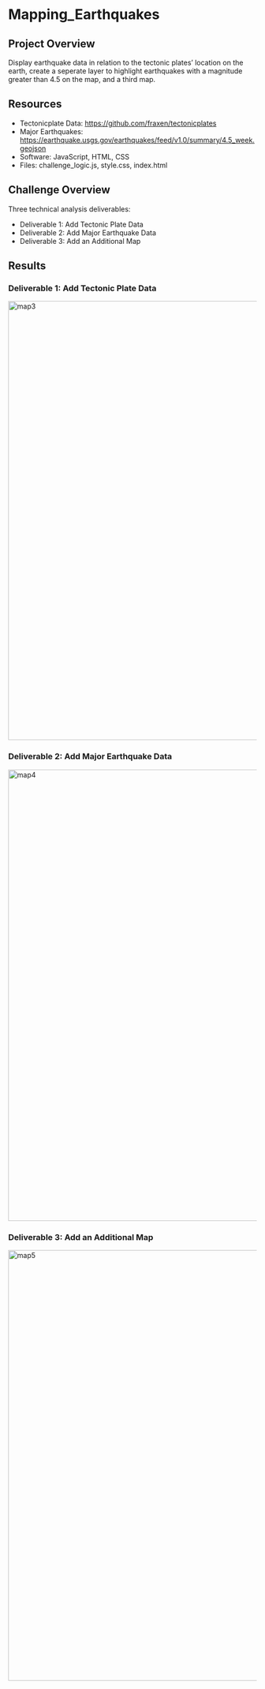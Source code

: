 # Mapping_Earthquakes

## Project Overview
Display earthquake data in relation to the tectonic plates’ location on the earth, create a seperate layer to highlight earthquakes with a magnitude greater than 4.5 on the map, and a third map.

## Resources
- Tectonicplate Data: https://github.com/fraxen/tectonicplates
- Major Earthquakes: https://earthquake.usgs.gov/earthquakes/feed/v1.0/summary/4.5_week.geojson
- Software: JavaScript, HTML, CSS
- Files: challenge_logic.js, style.css, index.html

## Challenge Overview
Three technical analysis deliverables:
- Deliverable 1: Add Tectonic Plate Data
- Deliverable 2: Add Major Earthquake Data
- Deliverable 3: Add an Additional Map


## Results

### Deliverable 1: Add Tectonic Plate Data

<img width="890" alt="map3" src="https://user-images.githubusercontent.com/87085239/179386619-c06b5f4f-c7d5-4f05-98bb-cd195e8e53fc.png">


### Deliverable 2: Add Major Earthquake Data

<img width="915" alt="map4" src="https://user-images.githubusercontent.com/87085239/179386629-88878abc-d923-4ecf-9698-5e6dadcbde9b.png">

### Deliverable 3: Add an Additional Map

<img width="873" alt="map5" src="https://user-images.githubusercontent.com/87085239/179386633-fd51c49f-dfb7-4137-b2b4-a1f3896c35e4.png">

 


